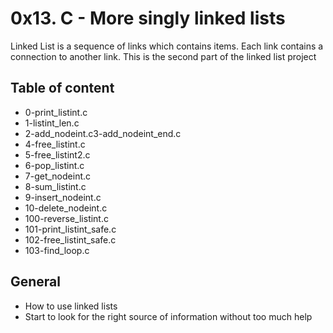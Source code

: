 #  0x13. C - More singly linked lists

Linked List is a sequence of links which contains items. Each link contains a connection to another link.
This is the second part of the linked list project

## Table of content

* 0-print_listint.c
* 1-listint_len.c
* 2-add_nodeint.c3-add_nodeint_end.c
* 4-free_listint.c
* 5-free_listint2.c
* 6-pop_listint.c
* 7-get_nodeint.c
* 8-sum_listint.c
* 9-insert_nodeint.c
* 10-delete_nodeint.c
* 100-reverse_listint.c
* 101-print_listint_safe.c
* 102-free_listint_safe.c
* 103-find_loop.c

## General
* How to use linked lists
* Start to look for the right source of information without too much help
